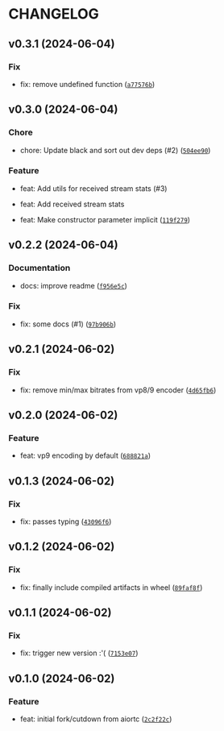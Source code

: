 # CHANGELOG



## v0.3.1 (2024-06-04)

### Fix

* fix: remove undefined function ([`a77576b`](https://github.com/tutorintelligence/vpx-rtp-py/commit/a77576bb1fe6627b4de69c421a9986914b8d92ef))


## v0.3.0 (2024-06-04)

### Chore

* chore: Update black and sort out dev deps (#2) ([`504ee90`](https://github.com/tutorintelligence/vpx-rtp-py/commit/504ee90f7d43f66e6299ecf3c838bc8e93e7172a))

### Feature

* feat: Add utils for received stream stats (#3)

* feat: Add received stream stats

* feat: Make constructor parameter implicit ([`119f279`](https://github.com/tutorintelligence/vpx-rtp-py/commit/119f2795c38f806580147c0398cd4d439b8e5a64))


## v0.2.2 (2024-06-04)

### Documentation

* docs: improve readme ([`f956e5c`](https://github.com/tutorintelligence/vpx-rtp-py/commit/f956e5c8fabd135f217517947e0ab408c10aa493))

### Fix

* fix: some docs (#1) ([`97b906b`](https://github.com/tutorintelligence/vpx-rtp-py/commit/97b906b6e21a5e36005dbdc619179e67e5b41ff4))


## v0.2.1 (2024-06-02)

### Fix

* fix: remove min/max bitrates from vp8/9 encoder ([`4d65fb6`](https://github.com/tutorintelligence/vpx-rtp-py/commit/4d65fb6898860ef7b3da3250a6292b428437d048))


## v0.2.0 (2024-06-02)

### Feature

* feat: vp9 encoding by default ([`688821a`](https://github.com/tutorintelligence/vpx-rtp-py/commit/688821ae53f917c3b85e833443eac12f45b39e73))


## v0.1.3 (2024-06-02)

### Fix

* fix: passes typing ([`43096f6`](https://github.com/tutorintelligence/vpx-rtp-py/commit/43096f6d242791dc363e4186432cd4fec1cd1ee1))


## v0.1.2 (2024-06-02)

### Fix

* fix: finally include compiled artifacts in wheel ([`89faf8f`](https://github.com/tutorintelligence/vpx-rtp-py/commit/89faf8f6c5287c06d496b202899474a9bcf035a0))


## v0.1.1 (2024-06-02)

### Fix

* fix: trigger new version :&#39;( ([`7153e07`](https://github.com/tutorintelligence/vpx-rtp-py/commit/7153e07a8a447ad9c9421023639efed0259bdd6c))


## v0.1.0 (2024-06-02)

### Feature

* feat: initial fork/cutdown from aiortc ([`2c2f22c`](https://github.com/tutorintelligence/vpx-rtp-py/commit/2c2f22c3c502736b8be92e75319e223f9d3437f4))

